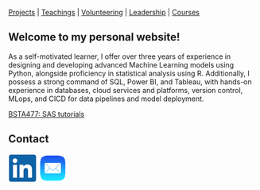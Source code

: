 [Projects](projects.md) | [Teachings](teachings.md) | [Volunteering](services.md) | [Leadership](leadership.md) | [Courses](courses.md)

## Welcome to my personal website!
  
As a self-motivated learner, I offer over three years of experience in designing and developing advanced Machine
Learning models using Python, alongside proficiency in statistical analysis using R. Additionally, I possess a strong command of
SQL, Power BI, and Tableau, with hands-on experience in databases, cloud services and platforms, version control, MLops, and CICD for data
pipelines and model deployment.

[BSTA477: SAS tutorials](https://github.com/hajigholam/SAS_Tutorial)

## Contact
[![alt text](linkedin.png)](https://www.linkedin.com/ "LinkedIn")  [![alt text](email1.png)](mailto:amirhoseyn.saryazdi@gmail.com/ "Email") 
